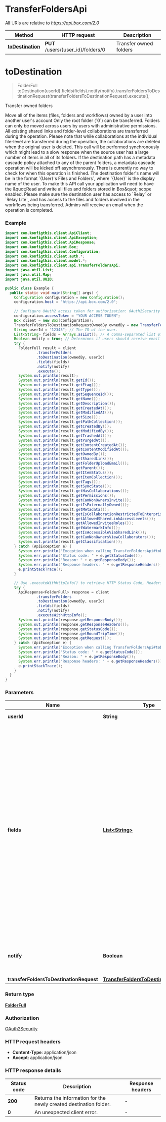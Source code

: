 # TransferFoldersApi

All URIs are relative to *https://api.box.com/2.0*

| Method | HTTP request | Description |
|------------- | ------------- | -------------|
| [**toDestination**](TransferFoldersApi.md#toDestination) | **PUT** /users/{user_id}/folders/0 | Transfer owned folders |


<a name="toDestination"></a>
# **toDestination**
> FolderFull toDestination(userId).fields(fields).notify(notify).transferFoldersToDestinationRequest(transferFoldersToDestinationRequest).execute();

Transfer owned folders

Move all of the items (files, folders and workflows) owned by a user into another user&#39;s account  Only the root folder (&#x60;0&#x60;) can be transferred.  Folders can only be moved across users by users with administrative permissions.  All existing shared links and folder-level collaborations are transferred during the operation. Please note that while collaborations at the individual file-level are transferred during the operation, the collaborations are deleted when the original user is deleted.  This call will be performed synchronously which might lead to a slow response when the source user has a large number of items in all of its folders.  If the destination path has a metadata cascade policy attached to any of the parent folders, a metadata cascade operation will be kicked off asynchronously.  There is currently no way to check for when this operation is finished.  The destination folder&#39;s name will be in the format &#x60;{User}&#39;s Files and Folders&#x60;, where &#x60;{User}&#x60; is the display name of the user.  To make this API call your application will need to have the \&quot;Read and write all files and folders stored in Box\&quot; scope enabled.  Please make sure the destination user has access to &#x60;Relay&#x60; or &#x60;Relay Lite&#x60;, and has access to the files and folders involved in the workflows being transferred.  Admins will receive an email when the operation is completed.

### Example
```java
import com.konfigthis.client.ApiClient;
import com.konfigthis.client.ApiException;
import com.konfigthis.client.ApiResponse;
import com.konfigthis.client.Box;
import com.konfigthis.client.Configuration;
import com.konfigthis.client.auth.*;
import com.konfigthis.client.model.*;
import com.konfigthis.client.api.TransferFoldersApi;
import java.util.List;
import java.util.Map;
import java.util.UUID;

public class Example {
  public static void main(String[] args) {
    Configuration configuration = new Configuration();
    configuration.host = "https://api.box.com/2.0";
    
    // Configure OAuth2 access token for authorization: OAuth2Security
    configuration.accessToken = "YOUR ACCESS TOKEN";
    Box client = new Box(configuration);
    TransferFoldersToDestinationRequestOwnedBy ownedBy = new TransferFoldersToDestinationRequestOwnedBy();
    String userId = "12345"; // The ID of the user.
    List<String> fields = Arrays.asList(); // A comma-separated list of attributes to include in the response. This can be used to request fields that are not normally returned in a standard response.  Be aware that specifying this parameter will have the effect that none of the standard fields are returned in the response unless explicitly specified, instead only fields for the mini representation are returned, additional to the fields requested.
    Boolean notify = true; // Determines if users should receive email notification for the action performed.
    try {
      FolderFull result = client
              .transferFolders
              .toDestination(ownedBy, userId)
              .fields(fields)
              .notify(notify)
              .execute();
      System.out.println(result);
      System.out.println(result.getId());
      System.out.println(result.getEtag());
      System.out.println(result.getType());
      System.out.println(result.getSequenceId());
      System.out.println(result.getName());
      System.out.println(result.getDescription());
      System.out.println(result.getCreatedAt());
      System.out.println(result.getModifiedAt());
      System.out.println(result.getSize());
      System.out.println(result.getPathCollection());
      System.out.println(result.getCreatedBy());
      System.out.println(result.getModifiedBy());
      System.out.println(result.getTrashedAt());
      System.out.println(result.getPurgedAt());
      System.out.println(result.getContentCreatedAt());
      System.out.println(result.getContentModifiedAt());
      System.out.println(result.getOwnedBy());
      System.out.println(result.getSharedLink());
      System.out.println(result.getFolderUploadEmail());
      System.out.println(result.getParent());
      System.out.println(result.getItemStatus());
      System.out.println(result.getItemCollection());
      System.out.println(result.getTags());
      System.out.println(result.getSyncState());
      System.out.println(result.getHasCollaborations());
      System.out.println(result.getPermissions());
      System.out.println(result.getCanNonOwnersInvite());
      System.out.println(result.getIsExternallyOwned());
      System.out.println(result.getMetadata());
      System.out.println(result.getIsCollaborationRestrictedToEnterprise());
      System.out.println(result.getAllowedSharedLinkAccessLevels());
      System.out.println(result.getAllowedInviteeRoles());
      System.out.println(result.getWatermarkInfo());
      System.out.println(result.getIsAccessibleViaSharedLink());
      System.out.println(result.getCanNonOwnersViewCollaborators());
      System.out.println(result.getClassification());
    } catch (ApiException e) {
      System.err.println("Exception when calling TransferFoldersApi#toDestination");
      System.err.println("Status code: " + e.getStatusCode());
      System.err.println("Reason: " + e.getResponseBody());
      System.err.println("Response headers: " + e.getResponseHeaders());
      e.printStackTrace();
    }

    // Use .executeWithHttpInfo() to retrieve HTTP Status Code, Headers and Request
    try {
      ApiResponse<FolderFull> response = client
              .transferFolders
              .toDestination(ownedBy, userId)
              .fields(fields)
              .notify(notify)
              .executeWithHttpInfo();
      System.out.println(response.getResponseBody());
      System.out.println(response.getResponseHeaders());
      System.out.println(response.getStatusCode());
      System.out.println(response.getRoundTripTime());
      System.out.println(response.getRequest());
    } catch (ApiException e) {
      System.err.println("Exception when calling TransferFoldersApi#toDestination");
      System.err.println("Status code: " + e.getStatusCode());
      System.err.println("Reason: " + e.getResponseBody());
      System.err.println("Response headers: " + e.getResponseHeaders());
      e.printStackTrace();
    }
  }
}

```

### Parameters

| Name | Type | Description  | Notes |
|------------- | ------------- | ------------- | -------------|
| **userId** | **String**| The ID of the user. | |
| **fields** | [**List&lt;String&gt;**](String.md)| A comma-separated list of attributes to include in the response. This can be used to request fields that are not normally returned in a standard response.  Be aware that specifying this parameter will have the effect that none of the standard fields are returned in the response unless explicitly specified, instead only fields for the mini representation are returned, additional to the fields requested. | [optional] |
| **notify** | **Boolean**| Determines if users should receive email notification for the action performed. | [optional] |
| **transferFoldersToDestinationRequest** | [**TransferFoldersToDestinationRequest**](TransferFoldersToDestinationRequest.md)|  | [optional] |

### Return type

[**FolderFull**](FolderFull.md)

### Authorization

[OAuth2Security](../README.md#OAuth2Security)

### HTTP request headers

 - **Content-Type**: application/json
 - **Accept**: application/json

### HTTP response details
| Status code | Description | Response headers |
|-------------|-------------|------------------|
| **200** | Returns the information for the newly created destination folder. |  -  |
| **0** | An unexpected client error. |  -  |

